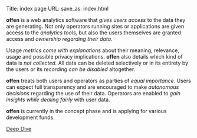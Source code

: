 Title: index page
URL:
save_as: index.html


__offen__ is a web analytics software that *gives users access* to the data they are generating. Not only operators running sites or applications are given access to the *analytics tools,* but also the users themselves are granted access and *ownership regarding their data.*

Usage *metrics come with explanations* about their meaning, relevance, usage and possible privacy implications. __offen__ also details which kind of data is *not collected.* All data can be deleted selectively or in its entirety by the users or its *recording can be disabled* altogether.

__offen__ treats both users and operators as parties of *equal importance.* Users can expect full transparency and are encouraged to make *autonomous decisions* regarding the use of their data. Operators are enabled to *gain insights while dealing fairly* with user data.

__offen__ is currently in the concept phase and is applying for various development funds.


<a href="/deepdive.html" class="btn">Deep Dive</a>
